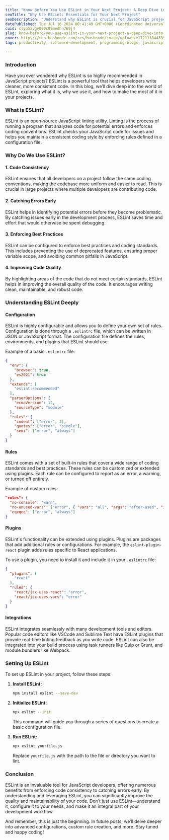 ```yaml
---
title: "Know Before You Use ESLint in Your Next Project: A Deep Dive into Why We Use ESLint"
seoTitle: "Why Use ESLint: Essentials for Your Next Project"
seoDescription: "Understand why ESLint is crucial for JavaScript projects, its benefits, and how to configure it for maintaining code quality and consistency"
datePublished: Tue Jul 16 2024 08:41:49 GMT+0000 (Coordinated Universal Time)
cuid: clyo5zygv000c09medhn769j4
slug: know-before-you-use-eslint-in-your-next-project-a-deep-dive-into-why-we-use-eslint
cover: https://cdn.hashnode.com/res/hashnode/image/upload/v1721118443398/57aa34f8-cfe2-4324-8c98-b29fe1e3aff8.jpeg
tags: productivity, software-development, programming-blogs, javascript, web-development, error-handling, backend, webdev, software-engineering, frontend-development, eslint, error-tracking, programming-tips, backend-developments

---
```


### Introduction

Have you ever wondered why ESLint is so highly recommended in JavaScript projects? ESLint is a powerful tool that helps developers write cleaner, more consistent code. In this blog, we’ll dive deep into the world of ESLint, exploring what it is, why we use it, and how to make the most of it in your projects.

### What is ESLint?

ESLint is an open-source JavaScript linting utility. Linting is the process of running a program that analyzes code for potential errors and enforces coding conventions. ESLint checks your JavaScript code for issues and helps you maintain a consistent coding style by enforcing rules defined in a configuration file.

### Why Do We Use ESLint?

#### 1\. Code Consistency

ESLint ensures that all developers on a project follow the same coding conventions, making the codebase more uniform and easier to read. This is crucial in large projects where multiple developers are contributing code.

#### 2\. Catching Errors Early

ESLint helps in identifying potential errors before they become problematic. By catching issues early in the development process, ESLint saves time and effort that would otherwise be spent debugging.

#### 3\. Enforcing Best Practices

ESLint can be configured to enforce best practices and coding standards. This includes preventing the use of deprecated features, ensuring proper variable scope, and avoiding common pitfalls in JavaScript.

#### 4\. Improving Code Quality

By highlighting areas of the code that do not meet certain standards, ESLint helps in improving the overall quality of the code. It encourages writing clean, maintainable, and robust code.

### Understanding ESLint Deeply

#### Configuration

ESLint is highly configurable and allows you to define your own set of rules. Configuration is done through a `.eslintrc` file, which can be written in JSON or JavaScript format. The configuration file defines the rules, environments, and plugins that ESLint should use.

Example of a basic `.eslintrc` file:

```json
{
  "env": {
    "browser": true,
    "es2021": true
  },
  "extends": [
    "eslint:recommended"
  ],
  "parserOptions": {
    "ecmaVersion": 12,
    "sourceType": "module"
  },
  "rules": {
    "indent": ["error", 2],
    "quotes": ["error", "single"],
    "semi": ["error", "always"]
  }
}
```

#### Rules

ESLint comes with a set of built-in rules that cover a wide range of coding standards and best practices. These rules can be customized or extended using plugins. Each rule can be configured to report as an error, a warning, or turned off entirely.

Example of custom rules:

```json
"rules": {
  "no-console": "warn",
  "no-unused-vars": ["error", { "vars": "all", "args": "after-used", "ignoreRestSiblings": false }],
  "eqeqeq": ["error", "always"]
}
```

#### Plugins

ESLint's functionality can be extended using plugins. Plugins are packages that add additional rules or configurations. For example, the `eslint-plugin-react` plugin adds rules specific to React applications.

To use a plugin, you need to install it and include it in your `.eslintrc` file:

```json
{
  "plugins": [
    "react"
  ],
  "rules": {
    "react/jsx-uses-react": "error",
    "react/jsx-uses-vars": "error"
  }
}
```

#### Integrations

ESLint integrates seamlessly with many development tools and editors. Popular code editors like VSCode and Sublime Text have ESLint plugins that provide real-time linting feedback as you write code. ESLint can also be integrated into your build process using task runners like Gulp or Grunt, and module bundlers like Webpack.

### Setting Up ESLint

To set up ESLint in your project, follow these steps:

1. **Install ESLint:**
    
    ```bash
    npm install eslint --save-dev
    ```
    
2. **Initialize ESLint:**
    
    ```bash
    npx eslint --init
    ```
    
    This command will guide you through a series of questions to create a basic configuration file.
    
3. **Run ESLint:**
    
    ```bash
    npx eslint yourfile.js
    ```
    
    Replace `yourfile.js` with the path to the file or directory you want to lint.
    

### Conclusion

ESLint is an invaluable tool for JavaScript developers, offering numerous benefits from enforcing code consistency to catching errors early. By understanding and leveraging ESLint, you can significantly improve the quality and maintainability of your code. Don’t just use ESLint—understand it, configure it to your needs, and make it an integral part of your development workflow.

And remember, this is just the beginning. In future posts, we’ll delve deeper into advanced configurations, custom rule creation, and more. Stay tuned and happy coding!